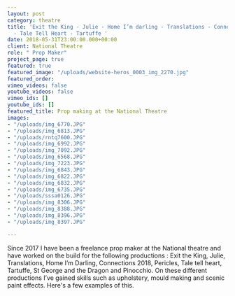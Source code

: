 ```yaml
---
layout: post
category: theatre
title: 'Exit the King - Julie - Home I’m darling - Translations - Connections - Pericles
  - Tale Tell Heart - Tartuffe '
date: 2018-05-31T23:00:00.000+00:00
client: National Theatre
role: " Prop Maker"
project_page: true
featured: true
featured_image: "/uploads/website-heros_0003_img_2270.jpg"
featured_order: 
vimeo_videos: false
youtube_videos: false
vimeo_ids: []
youtube_ids: []
featured_title: Prop making at the National Theatre
images:
- "/uploads/img_6770.JPG"
- "/uploads/img_6813.JPG"
- "/uploads/rntq7600.JPG"
- "/uploads/img_6992.JPG"
- "/uploads/img_7092.JPG"
- "/uploads/img_6568.JPG"
- "/uploads/img_7223.JPG"
- "/uploads/img_6843.JPG"
- "/uploads/img_6822.JPG"
- "/uploads/img_6832.JPG"
- "/uploads/img_6735.JPG"
- "/uploads/sssa0126.JPG"
- "/uploads/img_8306.JPG"
- "/uploads/img_8388.JPG"
- "/uploads/img_8396.JPG"
- "/uploads/img_8397.JPG"

---
```

Since 2017 I have been a freelance prop maker at the National theatre and have worked on the build for the following productions : Exit the King, Julie, Translations, Home I’m Darling, Connections 2018, Pericles, Tale tell heart, Tartuffe, St George and the Dragon and Pinocchio. On these different productions I’ve gained skills such as upholstery, mould making and scenic paint effects. Here's a few examples of this.